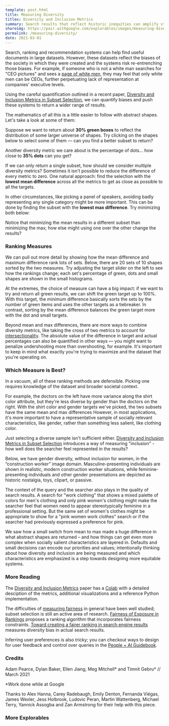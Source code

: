 ```yaml
---
template: post.html
title: Measuring Diversity
titlex: Diversity and Inclusion Metrics
summary: Search results that reflect historic inequities can amplify stereotypes and perpetuate under-representation. Carefully measuring diversity in data sets can help.
shareimg: https://pair.withgoogle.com/explorables/images/measuring-diversity.png
permalink: /measuring-diversity/
date: 2021-03-01
---
```


<link rel="stylesheet" href="style.css">

Search, ranking and recommendation systems can help find useful documents in large datasets. However, these datasets reflect the biases of the society in which they were created and the systems risk re-entrenching those biases. For example, if someone who is not a white man searches for "CEO pictures" and sees a [page of white men](https://www.nytimes.com/interactive/2018/04/24/upshot/women-and-men-named-john.html), they may feel that only white men can be CEOs, further perpetuating lack of representation at companies' executive levels. 

Using the careful quantification outlined in a recent paper, [Diversity and Inclusion Metrics in Subset Selection](https://arxiv.org/pdf/2002.03256.pdf), we can quantify biases and push these systems to return a wider range of results. 

The mathematics of all this is a little easier to follow with abstract shapes. Let's take a look at some of them:

<div id='all-shapes' class='shapes'></div>

Suppose we want to return about <b>30% green boxes</b> to reflect the distribution of some larger universe of shapes. Try clicking on the shapes below to select some of them — can you find a better subset to return?

<div id='pick-green' class='shapes'></div>

Another diversity metric we care about is the percentage of dots... how close to <b>35% dots</b> can you get?

<div id='pick-triangle' class='shapes'></div>

If we can only return a single subset, how should we consider multiple diversity metrics? Sometimes it isn't possible to reduce the difference of every metric to zero. One natural approach: find the selection with the **lowest mean difference** across all the metrics to get as close as possible to all the targets. 

In other circumstances, like picking a panel of speakers, avoiding badly representing any single category might be more important. This can be done by finding the subset with the **lowest max difference**. Try minimizing both below:  

<div id='pick-metric' class='shapes' style='margin-bottom: 0px'></div>

Notice that minimizing the mean results in a different subset than minimizing the max; how else might using one over the other change the results?   

### Ranking Measures

We can pull out more detail by showing how the mean difference and maximum difference rank lots of sets. Below, there are 20 sets of 10 shapes sorted by the two measures. Try adjusting the target slider on the left to see how the rankings change; each set's percentage of green, dots and small shapes are shown in the small histograms.  

<div id='columns-height'></div>

At the extremes, the choice of measure can have a big impact: if we want to try and return all green results, we can shift the green target up to 100%. With this target, the minimum difference basically sorts the sets by the number of green items and uses the other targets as a tiebreaker. In contrast, sorting by the mean difference balances the green target more with the dot and small targets.

<div id='columns-height-disagree'></div>

Beyond mean and max differences, there are more ways to combine diversity metrics, like taking the cross of two metrics to account for [intersectionality](https://en.wikipedia.org/wiki/Intersectionality). The absolute value of the difference in target and actual percentages can also be quantified in other ways — you might want to penalize undershooting more than overshooting, for example. It's important to keep in mind what exactly you're trying to maximize and the dataset that you're operating on.
 
### Which Measure is Best?

In a vacuum, all of these ranking methods are defensible. Picking one requires knowledge of the dataset and broader societal context.

For example, the doctors on the left have more variance along the shirt color attribute, but they're less diverse by gender than the doctors on the right. With the shirt color and gender targets we've picked, the two subsets have the same mean and max differences However, in most applications, it's more important to have a representative sample of socially relevant characteristics, like gender, rather than something less salient, like clothing color. 

<div id='coat-v-gender'></div>   

Just selecting a diverse sample isn't sufficient either. [Diversity and Inclusion Metrics in Subset Selection](https://arxiv.org/pdf/2002.03256.pdf) introduces a way of measuring "inclusion" - how well does the searcher feel represented in the results?

Below, we have gender diversity, without inclusion for women, in the “construction worker” image domain. Masculine-presenting individuals are shown in realistic, modern construction worker situations, while feminine-presenting individuals and other gender presentations are depicted as historic nostalgia, toys, clipart, or passive.

<div id='construction'></div>

The context of the query and the searcher also plays in the quality of search results. A search for "work clothing" that shows a mixed palette of colors for men's clothing and only pink women's clothing might make the searcher feel that women need to appear stereotypically feminine in a professional setting. But the same set of women's clothes might be appropriate to show for a "pink women work clothes" search or if the searcher had previously expressed a preference for pink.

We saw how a small switch from mean to max made a huge difference in what abstract shapes are returned – and how things can get even more complex when socially salient characteristics are layered in. Defaults and small decisions can encode our priorities and values; intentionally thinking about how diversity and inclusion are being measured and which characteristics are emphasized is a step towards designing more equitable systems.    

### More Reading

The [Diversity and Inclusion Metrics](https://arxiv.org/pdf/2002.03256.pdf) paper has a [Colab](https://colab.research.google.com/github/PAIR-code/ai-explorables/blob/master/source/measuring-diversity/diversity-and-inclusion.ipynb) with a detailed desciption of the metrics, additional visualizations and a reference Python implementation.  

The difficulties of [measuring fairness](https://pair.withgoogle.com/explorables/measuring-fairness/) in general have been well studied; subset selection is still an active area of research. [Fairness of Exposure in Rankings](https://www.cs.cornell.edu/~tj/publications/singh_joachims_18a.pdf) proposes a ranking algorithm that incorporates fairness constraints. [Toward creating a fairer ranking in search engine results](https://www.ilab.cs.rutgers.edu/~rg522/publication/gao-2020-ipm/gao-2020-ipm.pdf) measures diversity bias in actual search results. 

Inferring user preferences is also tricky; you can checkout ways to design for user feedback and control over queries in the [People + AI Guidebook](https://pair.withgoogle.com/chapter/feedback-controls/).

### Credits 

Adam Pearce, Dylan Baker, Ellen Jiang, Meg Mitchell\* and Timnit Gebru\* // March 2021

*Work done while at Google

Thanks to Alex Hanna, Carey Radebaugh, Emily Denton, Fernanda Viégas, James Wexler, Jess Holbrook, Ludovic Peran, Martin Wattenberg, Michael Terry, Yannick Assogba and Zan Armstrong for their help with this piece.


<h3>More Explorables</h3>

<p id='recirc'></p>




<script src='../third_party/d3_.js'></script>
<script src="//cdnjs.cloudflare.com/ajax/libs/seedrandom/3.0.5/seedrandom.min.js">
</script>
<script src='sliders.js'></script>
<script src='script.js'></script>
<script src='image-layout.js'></script>

<script src='columns-height.js'></script>

<script src='../third_party/recirc.js'></script>